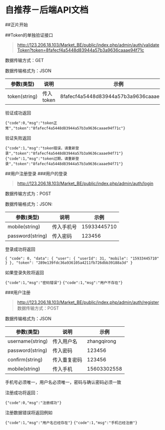 # 自推荐－后端API文档


##正片开始

##Token的单独验证接口
>http://123.206.18.103/Market_BE/public/index.php/admin/auth/validateToken?token=8fafecf4a5448d83944a57b3a9636caaae94f71c

数据传输方式：GET

数据传输格式为：JSON


参数(类型) | 说明 | 示例
----|------|----
token(string) | 传入token  | 8fafecf4a5448d83944a57b3a9636caaae94f71c

验证成功返回

`{"code":0,"msg":"token正常","token":"8fafecf4a5448d83944a57b3a9636caaae94f71c"}`

验证失败返回

`{"code":1,"msg":"token错误，请重新登录","token":"8fafecf4a5448d83944a57b3a9636caaae94f71"}`
`{"code":1,"msg":"token过期，请重新登录","token":"8fafecf4a5448d83944a57b3a9636caaae94f71"}`




##用户注册登录
###用户的登录
>http://123.206.18.103/Market_BE/public/index.php/admin/auth/login

数据传输方式为：POST

数据传输格式为：JSON:

参数(类型) | 说明 | 示例
----|------|----
mobile(string) | 传入手机号  | 15933445710
password(string) | 传入密码  | 123456

登录成功将返回

`
{
    "code": 0,
    "data": {
        "user": {
            "userId": 31,
            "mobile": "15933445710"
        }
    },
    "token": "289e139fdc36a936105a4211fb726dbb39188a3d"
}
`

如果登录失败将返回

`{"code":1,"msg":"密码错误"}`
`{"code":1,"msg":"用户不存在"}`


###用户注册
>http://123.206.18.103/Market_BE/public/index.php/admin/auth/register
数据传输方式：POST

数据传输格式为：JSON

参数(类型) | 说明 | 示例
----|------|----
username(string) | 传入用户名  | zhangqirong
password(string) | 传入密码  | 123456
confirm(string) | 传入重复密码  | 123456
mobile(string) | 传入手机  | 15603302558

手机号必须唯一，用户名必须唯一，密码与确认密码必须一致

注册成功将返回：

`{"code":0,"msg":"注册成功"}`

注册数据错误将返回例如

`{"code":1,"msg":"用户名已经存在"}`
`{"code":1,"msg":"手机已经注册"}`




